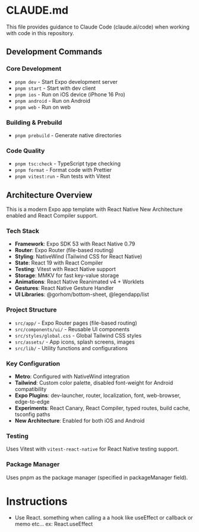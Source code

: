 # CLAUDE.md

This file provides guidance to Claude Code (claude.ai/code) when working with code in this repository.

## Development Commands

### Core Development

- `pnpm dev` - Start Expo development server
- `pnpm start` - Start with dev client
- `pnpm ios` - Run on iOS device (iPhone 16 Pro)
- `pnpm android` - Run on Android
- `pnpm web` - Run on web

### Building & Prebuild

- `pnpm prebuild` - Generate native directories

### Code Quality

- `pnpm tsc:check` - TypeScript type checking
- `pnpm format` - Format code with Prettier
- `pnpm vitest:run` - Run tests with Vitest

## Architecture Overview

This is a modern Expo app template with React Native New Architecture enabled and React Compiler support.

### Tech Stack

- **Framework**: Expo SDK 53 with React Native 0.79
- **Router**: Expo Router (file-based routing)
- **Styling**: NativeWind (Tailwind CSS for React Native)
- **State**: React 19 with React Compiler
- **Testing**: Vitest with React Native support
- **Storage**: MMKV for fast key-value storage
- **Animations**: React Native Reanimated v4 + Worklets
- **Gestures**: React Native Gesture Handler
- **UI Libraries**: @gorhom/bottom-sheet, @legendapp/list

### Project Structure

- `src/app/` - Expo Router pages (file-based routing)
- `src/components/ui/` - Reusable UI components
- `src/styles/global.css` - Global Tailwind CSS styles
- `src/assets/` - App icons, splash screens, images
- `src/lib/` - Utility functions and configurations

### Key Configuration

- **Metro**: Configured with NativeWind integration
- **Tailwind**: Custom color palette, disabled font-weight for Android compatibility
- **Expo Plugins**: dev-launcher, router, localization, font, web-browser, edge-to-edge
- **Experiments**: React Canary, React Compiler, typed routes, build cache, tsconfig paths
- **New Architecture**: Enabled for both iOS and Android

### Testing

Uses Vitest with `vitest-react-native` for React Native testing support.

### Package Manager

Uses pnpm as the package manager (specified in packageManager field).

# Instructions

- Use React. something when calling a a hook like useEffect or callback or memo etc... ex: React.useEffect
